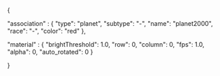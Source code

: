 {

"association" : {
"type": "planet",
"subtype": "-",
"name": "planet2000",
"race": "-",
"color": "red"
},

"material" : {
"brightThreshold": 1.0,
"row": 0,
"column": 0,
"fps": 1.0,
"alpha": 0,
"auto_rotated": 0
}

}


